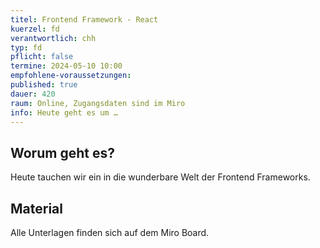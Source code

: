 ```yaml
---
titel: Frontend Framework - React
kuerzel: fd
verantwortlich: chh
typ: fd
pflicht: false
termine: 2024-05-10 10:00
empfohlene-voraussetzungen: 
published: true
dauer: 420
raum: Online, Zugangsdaten sind im Miro
info: Heute geht es um …
---
```


## Worum geht es?
Heute tauchen wir ein in die wunderbare Welt der Frontend Frameworks.


## Material
Alle Unterlagen finden sich auf dem Miro Board.